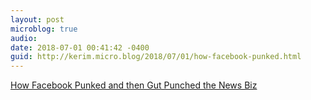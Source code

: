 ```yaml
---
layout: post
microblog: true
audio: 
date: 2018-07-01 00:41:42 -0400
guid: http://kerim.micro.blog/2018/07/01/how-facebook-punked.html
---
```

[How Facebook Punked and then Gut Punched the News Biz](https://talkingpointsmemo.com/edblog/how-facebook-punked-and-then-gut-punched-the-news-biz)
